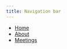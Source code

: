```yaml
---
title: Navigation bar
---
```


 - [Home](%base_url%)
 - [About](%base_url%?about)
 - [Meetings](%base_url%?meetings)
<!--
 - [Resources](%base_url%?res)
	- [Food](%base_url%?res/food)
    - [Clothing](%base_url%?res/clothing)
    - [Harm Reduction](%base_url%?res/hr)
 	- [Shelter](%base_url%?res/shelter)
-->
